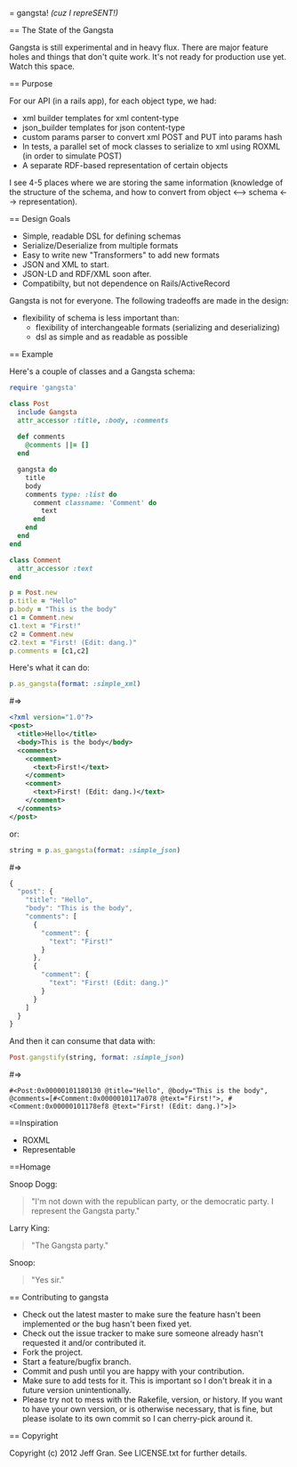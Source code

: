 = gangsta!
*(cuz I repreSENT!)*

== The State of the Gangsta

Gangsta is still experimental and in heavy flux. There are major feature holes and things that don't quite work. It's not ready for production use yet. Watch this space.

== Purpose

For our API (in a rails app), for each object type, we had:
* xml builder templates for xml content-type
* json_builder templates for json content-type
* custom params parser to convert xml POST and PUT into params hash
* In tests, a parallel set of mock classes to serialize to xml using ROXML (in order to simulate POST)
* A separate RDF-based representation of certain objects

I see 4-5 places where we are storing the same information (knowledge of the structure of the schema, and how to convert from object <--> schema <--> representation).


== Design Goals
* Simple, readable DSL for defining schemas
* Serialize/Deserialize from multiple formats
* Easy to write new "Transformers" to add new formats
* JSON and XML to start.
* JSON-LD and RDF/XML soon after.
* Compatibilty, but not dependence on Rails/ActiveRecord

Gangsta is not for everyone. The following tradeoffs are made in the design:

* flexibility of schema is less important than:
  * flexibility of interchangeable formats (serializing and deserializing)
  * dsl as simple and as readable as possible

== Example

Here's a couple of classes and a Gangsta schema:

```ruby
require 'gangsta'

class Post
  include Gangsta
  attr_accessor :title, :body, :comments
  
  def comments
    @comments ||= []
  end

  gangsta do
    title
    body
    comments type: :list do
      comment classname: 'Comment' do
        text
      end
    end
  end
end

class Comment
  attr_accessor :text
end

p = Post.new
p.title = "Hello"
p.body = "This is the body"
c1 = Comment.new
c1.text = "First!"
c2 = Comment.new
c2.text = "First! (Edit: dang.)"
p.comments = [c1,c2]
```

Here's what it can do:

```ruby
p.as_gangsta(format: :simple_xml)
```

#=>

```xml
<?xml version="1.0"?>
<post>
  <title>Hello</title>
  <body>This is the body</body>
  <comments>
    <comment>
      <text>First!</text>
    </comment>
    <comment>
      <text>First! (Edit: dang.)</text>
    </comment>
  </comments>
</post>
```

or:


```ruby
string = p.as_gangsta(format: :simple_json)
```

#=>

```javascript
{
  "post": {
    "title": "Hello",
    "body": "This is the body",
    "comments": [
      {
        "comment": {
          "text": "First!"
        }
      },
      {
        "comment": {
          "text": "First! (Edit: dang.)"
        }
      }
    ]
  }
}
```

And then it can consume that data with:

```ruby
Post.gangstify(string, format: :simple_json)
```

#=>

    #<Post:0x00000101180130 @title="Hello", @body="This is the body", @comments=[#<Comment:0x0000010117a078 @text="First!">, #<Comment:0x00000101178ef8 @text="First! (Edit: dang.)">]>


==Inspiration
* ROXML
* Representable

==Homage

Snoop Dogg: 

> "I'm not down with the republican party, or the democratic party. I represent the Gangsta party."

Larry King: 

> "The Gangsta party."

Snoop: 

> "Yes sir."


== Contributing to gangsta
 
* Check out the latest master to make sure the feature hasn't been implemented or the bug hasn't been fixed yet.
* Check out the issue tracker to make sure someone already hasn't requested it and/or contributed it.
* Fork the project.
* Start a feature/bugfix branch.
* Commit and push until you are happy with your contribution.
* Make sure to add tests for it. This is important so I don't break it in a future version unintentionally.
* Please try not to mess with the Rakefile, version, or history. If you want to have your own version, or is otherwise necessary, that is fine, but please isolate to its own commit so I can cherry-pick around it.

== Copyright

Copyright (c) 2012 Jeff Gran. See LICENSE.txt for
further details.

